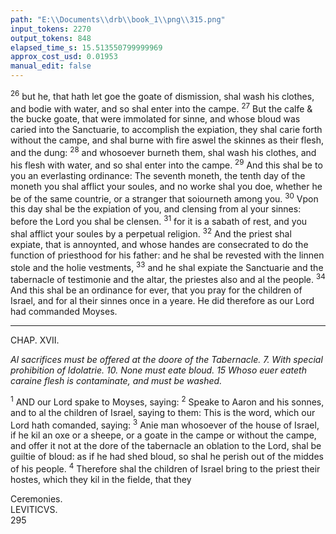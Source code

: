 ```yaml
---
path: "E:\\Documents\\drb\\book_1\\png\\315.png"
input_tokens: 2270
output_tokens: 848
elapsed_time_s: 15.513550799999969
approx_cost_usd: 0.01953
manual_edit: false
---
```

<sup>26</sup> but he, that hath let goe the goate of dismission, shal wash his clothes, and bodie with water, and so shal enter into the campe. <sup>27</sup> But the calfe & the bucke goate, that were immo­lated for sinne, and whose bloud was caried into the San­ctuarie, to accomplish the expiation, they shal carie forth without the campe, and shal burne with fire aswel the skin­nes as their flesh, and the dung: <sup>28</sup> and whosoever burneth them, shal wash his clothes, and his flesh with water, and so shal enter into the campe. <sup>29</sup> And this shal be to you an everlasting ordinance: The seventh moneth, the tenth day of the moneth you shal afflict your soules, and no worke shal you doe, whether he be of the same countrie, or a stranger that soiourneth among you. <sup>30</sup> Vpon this day shal be the expiation of you, and clensing from al your sinnes: before the Lord you shal be clensen. <sup>31</sup> for it is a sabath of rest, and you shal afflict your soules by a perpetual religion. <sup>32</sup> And the priest shal expiate, that is annoynted, and whose handes are consecrated to do the function of priesthood for his father: and he shal be revested with the linnen stole and the holie vestments, <sup>33</sup> and he shal expiate the Sanctuarie and the tabernacle of testimonie and the altar, the priestes also and al the people. <sup>34</sup> And this shal be an ordinance for ever, that you pray for the children of Israel, and for al their sinnes once in a yeare. He did therefore as our Lord had comman­ded Moyses.

<hr>

CHAP. XVII.

*Al sacrifices must be offered at the doore of the Tabernacle. 7. With special pro­hibition of Idolatrie. 10. None must eate bloud. 15 Whoso euer eateth caraine flesh is contaminate, and must be washed.*

<sup>1</sup> AND our Lord spake to Moyses, saying: <sup>2</sup> Speake to Aaron and his sonnes, and to al the children of Israel, saying to them: This is the word, which our Lord hath co­manded, saying: <sup>3</sup> Anie man whosoever of the house of Israel, if he kil an oxe or a sheepe, or a goate in the campe or without the campe, and offer it not at the dore of the tabernacle an oblation to the Lord, shal be guiltie of bloud: as if he had shed bloud, so shal he perish out of the middes of his people. <sup>4</sup> Therefore shal the children of Israel bring to the priest their hostes, which they kil in the fielde, that they

[^1]: Besides par­ticular sacrifi­ces for euerie ones sinnes, once in the yeare was in­stituted a ge­neral expiatiō of al.

[^2]: If anie killed for sacrifice he must offer it at the dore of the tabernacle, that a priest might offer it

<aside>Ceremonies.</aside>

<aside>LEVITICVS.</aside>

<aside>295</aside>